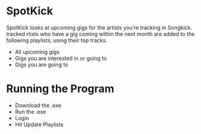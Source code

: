# SpotKick
SpotKick looks at upcoming gigs for the artists you’re tracking in Songkick. tracked rtists who have a gig coming within the next month are added to the following playlists, using their top tracks. 
- All upcoming gigs
- Gigs you are interested in or going to
- Gigs you are going to

# Running the Program
- Download the .exe
- Run the .exe
- Login
- Hit Update Playlists
